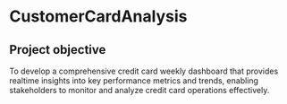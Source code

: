 # CustomerCardAnalysis

## Project objective
To develop a comprehensive credit card weekly dashboard that provides realtime insights into key performance metrics and trends, enabling stakeholders to monitor and analyze credit card operations effectively.



